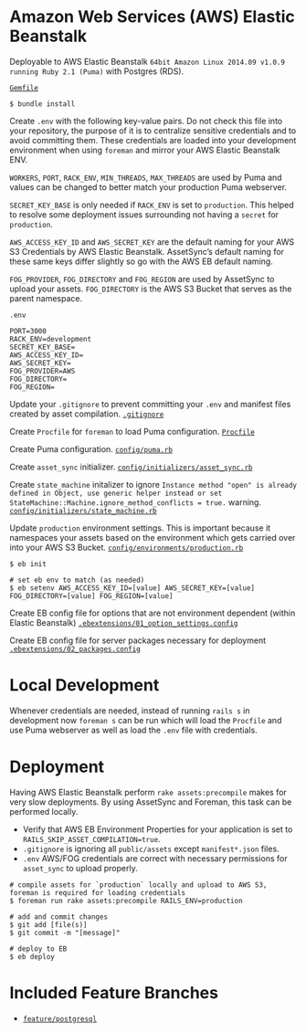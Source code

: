 # Amazon Web Services (AWS) Elastic Beanstalk

Deployable to AWS Elastic Beanstalk `64bit Amazon Linux 2014.09 v1.0.9 running Ruby 2.1 (Puma)` with Postgres (RDS).

[`Gemfile`]()

```
$ bundle install
```

Create `.env` with the following key-value pairs. Do not check this file into your repository, the purpose of it is to centralize sensitive credentials and to avoid committing them. These credentials are loaded into your development environment when using `foreman` and mirror your AWS Elastic Beanstalk ENV.

`WORKERS`, `PORT`, `RACK_ENV`, `MIN_THREADS`, `MAX_THREADS` are used by Puma and values can be changed to better match your production Puma webserver.

`SECRET_KEY_BASE` is only needed if `RACK_ENV` is set to `production`. This helped to resolve some deployment issues surrounding not having a `secret` for `production`.

`AWS_ACCESS_KEY_ID` and `AWS_SECRET_KEY` are the default naming for your AWS S3 Credentials by AWS Elastic Beanstalk. AssetSync’s default naming for these same keys differ slightly so go with the AWS EB default naming.

`FOG_PROVIDER`, `FOG_DIRECTORY` and `FOG_REGION` are used by AssetSync to upload your assets. `FOG_DIRECTORY` is the AWS S3 Bucket that serves as the parent namespace.

`.env`

```
PORT=3000
RACK_ENV=development
SECRET_KEY_BASE=
AWS_ACCESS_KEY_ID=
AWS_SECRET_KEY=
FOG_PROVIDER=AWS
FOG_DIRECTORY=
FOG_REGION=
```

Update your `.gitignore` to prevent committing your `.env` and manifest files created by asset compilation.
[`.gitignore`]()

Create `Procfile` for `foreman` to load Puma configuration.
[`Procfile`]()

Create Puma configuration.
[`config/puma.rb`]()

Create `asset_sync` initializer.
[`config/initializers/asset_sync.rb`]()

Create `state_machine` initalizer to ignore `Instance method "open" is already defined in Object, use generic helper instead or set StateMachine::Machine.ignore_method_conflicts = true.` warning.
[`config/initializers/state_machine.rb`]()

Update `production` environment settings. This is important because it namespaces your assets based on the environment which gets carried over into your AWS S3 Bucket.
[`config/environments/production.rb`]()

```
$ eb init

# set eb env to match (as needed)
$ eb setenv AWS_ACCESS_KEY_ID=[value] AWS_SECRET_KEY=[value] FOG_DIRECTORY=[value] FOG_REGION=[value]
```
Create EB config file for options that are not environment dependent (within Elastic Beanstalk)
[`.ebextensions/01_option_settings.config`]()

Create EB config file for server packages necessary for deployment
[`.ebextensions/02_packages.config`]()


# Local Development

Whenever credentials are needed, instead of running `rails s` in development now `foreman s` can be run which will load the `Procfile` and use Puma webserver as well as load the `.env` file with credentials.


# Deployment

Having AWS Elastic Beanstalk perform `rake assets:precompile` makes for very slow deployments. By using AssetSync and Foreman, this task can be performed locally. 

- Verify that AWS EB Environment Properties for your application is set to `RAILS_SKIP_ASSET_COMPILATION=true`.
- `.gitignore` is ignoring all `public/assets` except `manifest*.json` files.
- `.env` AWS/FOG credentials are correct with necessary permissions for `asset_sync` to upload properly.

```
# compile assets for `production` locally and upload to AWS S3, foreman is required for loading credentials
$ foreman run rake assets:precompile RAILS_ENV=production

# add and commit changes
$ git add [file(s)]
$ git commit -m "[message]"

# deploy to EB
$ eb deploy
```


# Included Feature Branches

- [`feature/postgresql`](https://github.com/shoppuparty/spree-alchemy-example/tree/feature/postgresql)

